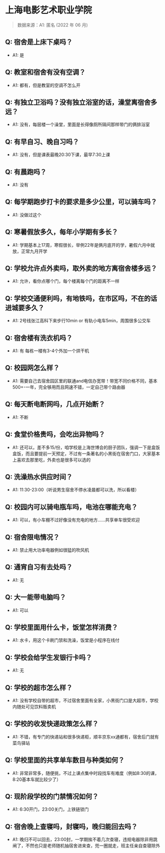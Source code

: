 # 上海电影艺术职业学院

> 数据来源：A1: 匿名 (2022 年 06 月)

## Q: 宿舍是上床下桌吗？

- A1: 是

## Q: 教室和宿舍有没有空调？

- A1: 都有，但是教室的空调不怎么开

## Q: 有独立卫浴吗？没有独立浴室的话，澡堂离宿舍多远？

- A1: 没有，每层楼一个澡堂，里面是长得像厕所隔间那样带门的俩排浴室

## Q: 有早自习、晚自习吗？

- A1: 没有，但是课表最晚20:30下课，最早7:30上课

## Q: 有晨跑吗？

- A1: 没有

## Q: 每学期跑步打卡的要求是多少公里，可以骑车吗？

- A1: 没做过这个

## Q: 寒暑假放多久，每年小学期有多长？

- A1: 学期基本上17周，寒假很长，举例22年是俩月底开的学，暑假六月中就放，正常九月开学

## Q: 学校允许点外卖吗，取外卖的地方离宿舍楼多远？

- A1: 允许，看你点哪个门，每个楼离每个门的距离不一样

## Q: 学校交通便利吗，有地铁吗，在市区吗，不在的话进城要多久？

- A1: 2号线张江高科下来步行10min or 有轨小电车5min，周围很多公交车

## Q: 宿舍楼有洗衣机吗？

- A1: 有 每栋一楼有3-4个外加一个烘干机

## Q: 校园网怎么样？

- A1: 需要自己去宿舍园区里的联通and电信办宽带！带宽不同价格不同，基本500+-一年，完全够用而且网速不错，一定自己带个路由器

## Q: 每天断电断网吗，几点开始断？

- A1: 不断

## Q: 食堂价格贵吗，会吃出异物吗？

- A1: 还可以，差不多15/份，咱学校是上海世博会的厨子团队，强调一下是盒饭盒饭，而且要提前一天预定，不过有一条著名的小黑街在宿舍门口，大家基本上喜欢去那里吃，外卖也是很多可以选的

## Q: 洗澡热水供应时间？

- A1: 11:30-23:00（听说男生宿舍不停水凌晨都可以洗，所以看楼）

## Q: 校园内可以骑电瓶车吗，电池在哪能充电？

- A1: 可以，有小车棚不过好像没有充电的地方……共享单车很受欢迎

## Q: 宿舍限电情况？

- A1: 禁止用大功率电器例如很猛的吹风机

## Q: 通宵自习有去处吗？

- A1: 无

## Q: 大一能带电脑吗？

- A1: 可以

## Q: 学校里面用什么卡，饭堂怎样消费？

- A1: 水卡，用这个卡刷门禁和洗澡，饭堂是小程序在线付

## Q: 学校会给学生发银行卡吗？

- A1: 无

## Q: 学校的超市怎么样？

- A1: 没有学校自带的超市，不过宿舍里面有全家，小黑街门口是大超市，学校内随处可见饮料贩卖机

## Q: 学校的收发快递政策怎么样？

- A1: 不错，有专门的快递站和很多快递柜，顺丰京东xx通都有，宿舍后门就有菜鸟驿站

## Q: 学校里面的共享单车数目与种类如何？

- A1: 非常非常多，随便挑，不过上课点集中时段找车有难度（例如8:30的课，8:20基本车就比较少了）

## Q: 现阶段学校的门禁情况如何？

- A1: 6:30开门，23:00关门，上铁链锁门

## Q: 宿舍晚上查寝吗，封寝吗，晚归能回去吗？

- A1: 晚归不可以回去，23:00封，一学期挨不着几次查寝，违规电器除非用跳闸了，不然也只是老师随机抽宿舍进来查，兜一圈就走，班主任亲自查寝除外

